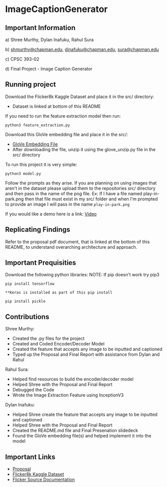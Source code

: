# ImageCaptionGenerator

## Important Information

a) Shree Murthy, Dylan Inafuku, Rahul Sura

b) shmurthy@chapman.edu, dinafuku@chapman.edu, sura@chapman.edu

c) CPSC 393-02

d) Final Project - Image Caption Generator

## Running project

Download the Flicker8k Kaggle Dataset and place it in the src/ directory:
- Dataset is linked at bottom of this README

If you need to run the feature extraction model then run:

```
python3 feature_extraction.py
```


Download this GloVe embedding file and place it in the src/:

- [GloVe Embedding File](http://nlp.stanford.edu/data/glove.6B.zip)
- After downloading the file, unzip it using the glove_unzip.py file in the src/ directory

To run this project it is very simple:

```
python3 model.py
```

Follow the prompts as they arise. If you are planning on using images that aren't in the dataset please upload them to the repositories src/ directory and then pass in the name of the png file.
Ex: If I have a file named play-in-park.png then that file must exist in my src/ folder and when I'm prompted to provide an image I will pass in the name `play-in-park.png`

If you would like a demo here is a link:
[Video](https://clipchamp.com/watch/t6sN1LIRw4v)


## Replicating Findings

Refer to the proposal pdf document, that is linked at the bottom of this README, to understand overarching architecture and approach. 

## Important Prequisities

Download the following python libraries:
NOTE: If pip doesn't work try pip3
```
pip install tensorflow

**Keras is installed as part of this pip install
``` 

```
pip install pickle
```

## Contributions

Shree Murthy:
- Created the .py files for the project
- Created and Coded Encoder/Decoder Model
- Created the feature that accepts any image to be inputted and captioned  
- Typed up the Proposal and Final Report with assistance from Dylan and Rahul

Rahul Sura:
- Helped find resources to build the encoder/decoder model 
- Helped Shree with the Proposal and Final Report
- Debugged the Code
- Wrote the Image Extraction Feature using InceptionV3

Dylan Inafuku:
- Helped Shree create the feature that accepts any image to be inputted and captioned
- Helped Shree with the Proposal and Final Report
- Created the README.md file and Final Presenation slidedeck 
- Found the GloVe embedding file(s) and helped implement it into the model


## Important Links 
- [Proposal](https://github.com/shmurthy08/ImageCaptionGenerator/blob/main/proposal.pdf)
- [Flicker8k Kaggle Dataset](https://www.kaggle.com/datasets/adityajn105/flickr8k)
- [Flicker Source Documentation](https://hockenmaier.cs.illinois.edu/8k-pictures.html)
